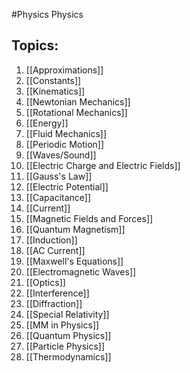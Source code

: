 #Physics
Physics
## Topics:
1.  [[Approximations]]
2. [[Constants]]
3. [[Kinematics]]
4. [[Newtonian Mechanics]]
5. [[Rotational Mechanics]]
6. [[Energy]]
7. [[Fluid Mechanics]]
8. [[Periodic Motion]]
9. [[Waves/Sound]]
10. [[Electric Charge and Electric Fields]]
11. [[Gauss's Law]]
12. [[Electric Potential]]
13. [[Capacitance]]
14. [[Current]]
15. [[Magnetic Fields and Forces]]
16. [[Quantum Magnetism]]
17. [[Induction]]
18. [[AC Current]]
19. [[Maxwell's Equations]]
20. [[Electromagnetic Waves]]
21. [[Optics]]
22. [[Interference]]
23. [[Diffraction]]
24. [[Special Relativity]]
25. [[MM in Physics]]
26. [[Quantum Physics]]
27. [[Particle Physics]]
28. [[Thermodynamics]]